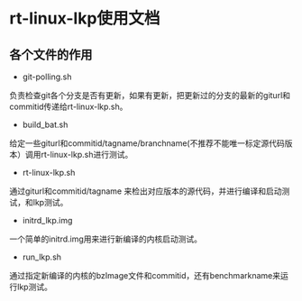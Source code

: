 
# rt-linux-lkp使用文档


## 各个文件的作用
* git-polling.sh 

负责检查git各个分支是否有更新，如果有更新，把更新过的分支的最新的giturl和commitid传递给rt-linux-lkp.sh。

* build_bat.sh 

给定一些giturl和commitid/tagname/branchname(不推荐不能唯一标定源代码版本）调用rt-linux-lkp.sh进行测试。


* rt-linux-lkp.sh 

通过giturl和commitid/tagname 来检出对应版本的源代码，并进行编译和启动测试，和lkp测试。

* initrd_lkp.img 

一个简单的initrd.img用来进行新编译的内核启动测试。

* run_lkp.sh 

通过指定新编译的内核的bzImage文件和commitid，还有benchmarkname来运行lkp测试。


